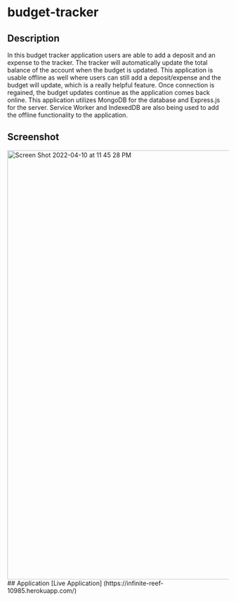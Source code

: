 # budget-tracker
## Description
In this budget tracker application users are able to add a deposit and an expense to the tracker. The tracker will automatically update the total balance of the account when the budget is updated. This application is usable offline as well where users can still add a deposit/expense and the budget will update, which is a really helpful feature. Once connection is regained, the budget updates continue as the application comes back online. This application utilizes MongoDB for the database and Express.js for the server. Service Worker and IndexedDB are also being used to add the offline functionality to the application.
## Screenshot
<img width="975" alt="Screen Shot 2022-04-10 at 11 45 28 PM" src="https://user-images.githubusercontent.com/94041281/162662141-e90ee99f-b6e1-469f-96b2-c25b1130ad2c.png">
## Application
[Live Application] (https://infinite-reef-10985.herokuapp.com/)
